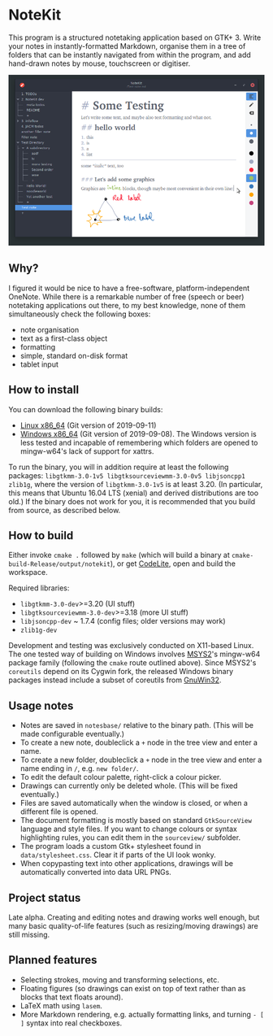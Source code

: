 # NoteKit
This program is a structured notetaking application based on GTK+ 3. Write your notes in instantly-formatted Markdown, organise them in a tree of folders that can be instantly navigated from within the program, and add hand-drawn notes by mouse, touchscreen or digitiser.

![Screenshot](/screenshots/notekit-example.png?raw=true)
## Why?
I figured it would be nice to have a free-software, platform-independent OneNote. While there is a remarkable number of free (speech or beer) notetaking applications out there, to my best knowledge, none of them simultaneously check the following boxes:

* note organisation
* text as a first-class object
* formatting
* simple, standard on-disk format
* tablet input

## How to install

You can download the following binary builds:

* [Linux x86_64](http://twilightro.kafuka.org/%7Eblackhole89/files/notekit-20190911.tar.gz) (Git version of 2019-09-11)
* [Windows x86_64](http://twilightro.kafuka.org/%7Eblackhole89/files/notekit-20190908.zip) (Git version of 2019-09-08). The Windows version is less tested and incapable of remembering which folders are opened to mingw-w64's lack of support for xattrs.

To run the binary, you will in addition require at least the following packages: `libgtkmm-3.0-1v5 libgtksourceviewmm-3.0-0v5 libjsoncpp1 zlib1g`, where the version of `libgtkmm-3.0-1v5` is at least 3.20. (In particular, this means that Ubuntu 16.04 LTS (xenial) and derived distributions are too old.) If the binary does not work for you, it is recommended that you build from source, as described below.

## How to build
Either invoke `cmake .` followed by `make` (which will build a binary at `cmake-build-Release/output/notekit`), or get [CodeLite](https://codelite.org/), open and build the workspace.

Required libraries:

* `libgtkmm-3.0-dev`>=3.20 (UI stuff)
* `libgtksourceviewmm-3.0-dev`>=3.18 (more UI stuff)
* `libjsoncpp-dev` ~ 1.7.4 (config files; older versions may work)
* `zlib1g-dev`

Development and testing was exclusively conducted on X11-based Linux. The one tested way of building on Windows involves [MSYS2](https://www.msys2.org/)'s mingw-w64 package family (following the `cmake` route outlined above). Since MSYS2's `coreutils` depend on its Cygwin fork, the released Windows binary packages instead include a subset of coreutils from [GnuWin32](http://gnuwin32.sourceforge.net/).

## Usage notes
* Notes are saved in `notesbase/` relative to the binary path. (This will be made configurable eventually.)
* To create a new note, doubleclick a `+` node in the tree view and enter a name.
* To create a new folder, doubleclick a `+` node in the tree view and enter a name ending in `/`, e.g. `new folder/`.
* To edit the default colour palette, right-click a colour picker.
* Drawings can currently only be deleted whole. (This will be fixed eventually.)
* Files are saved automatically when the window is closed, or when a different file is opened.
* The document formatting is mostly based on standard `GtkSourceView` language and style files. If you want to change colours or syntax highlighting rules, you can edit them in the `sourceview/` subfolder.
* The program loads a custom Gtk+ stylesheet found in `data/stylesheet.css`. Clear it if parts of the UI look wonky.
* When copypasting text into other applications, drawings will be automatically converted into data URL PNGs.

## Project status
Late alpha. Creating and editing notes and drawing works well enough, but many basic quality-of-life features (such as resizing/moving drawings) are still missing.

## Planned features
* Selecting strokes, moving and transforming selections, etc.
* Floating figures (so drawings can exist on top of text rather than as blocks that text floats around).
* LaTeX math using `lasem`.
* More Markdown rendering, e.g. actually formatting links, and turning `- [ ]` syntax into real checkboxes.
